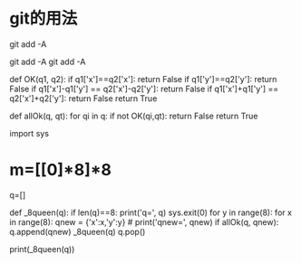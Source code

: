 # git的用法

git add -A

git add -A
git add -A


def OK(q1, q2):
    if q1['x']==q2['x']: return False
    if q1['y']==q2['y']: return False
    if q1['x']-q1['y'] == q2['x']-q2['y']: return False
    if q1['x']+q1['y'] == q2['x']+q2['y']: return False
    return True

def allOk(q, qt):
    for qi in q:
        if not OK(qi,qt):
            return False
    return True

import sys
# m=[[0]*8]*8
q=[]

def _8queen(q):
    if len(q)==8:
        print('q=', q)
        sys.exit(0)
    for y in range(8):
        for x in range(8):
            qnew = {'x':x,'y':y}
            # print('qnew=', qnew)
            if allOk(q, qnew):
                q.append(qnew)
                _8queen(q)
                q.pop()   

print(_8queen(q))
